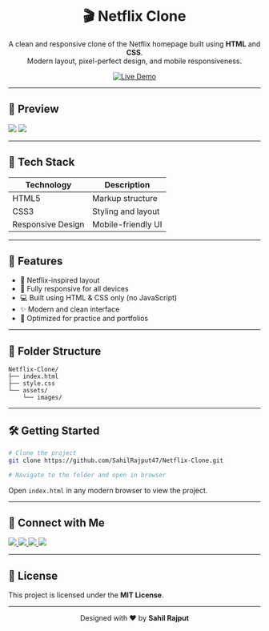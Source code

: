 <h1 align="center">🎬 Netflix Clone</h1>

<p align="center">
  A clean and responsive clone of the Netflix homepage built using <strong>HTML</strong> and <strong>CSS</strong>.<br/>
  Modern layout, pixel-perfect design, and mobile responsiveness.  
</p>

<p align="center">
  <a href="https://sahilrajput47.github.io/Netflix-Clone/" target="_blank">
    <img src="https://img.shields.io/badge/-Live%20Demo-red?style=for-the-badge&logo=netflix&logoColor=white" alt="Live Demo" />
  </a>
</p>

---

## 📸 Preview



<img src="https://github.com/SahilRajput47/Netflix-Clone/blob/f2921fe7a331c98a46580d93beeb2f85dff2eca2/s1.png">
<img src="https://github.com/SahilRajput47/Netflix-Clone/blob/f2921fe7a331c98a46580d93beeb2f85dff2eca2/s2.png">

---

## 🧱 Tech Stack

| Technology        | Description        |
| ----------------- | ------------------ |
| HTML5             | Markup structure   |
| CSS3              | Styling and layout |
| Responsive Design | Mobile-friendly UI |

---

## 🚀 Features

- 🎥 Netflix-inspired layout  
- 📱 Fully responsive for all devices  
- 💻 Built using HTML & CSS only (no JavaScript)  
- ✨ Modern and clean interface  
- 🎯 Optimized for practice and portfolios  

---

## 📁 Folder Structure

```
Netflix-Clone/
├── index.html
├── style.css
└── assets/
    └── images/
```

---

## 🛠️ Getting Started

```bash
# Clone the project
git clone https://github.com/SahilRajput47/Netflix-Clone.git

# Navigate to the folder and open in browser
```

Open `index.html` in any modern browser to view the project.

---

## 🔗 Connect with Me

<p align="left">
  <a href="mailto:sahilrajput4763@gmail.com" target="_blank">
    <img src="https://img.shields.io/badge/Gmail-D14836?style=for-the-badge&logo=gmail&logoColor=white" />
  </a>
  <a href="https://github.com/SahilRajput47" target="_blank">
    <img src="https://img.shields.io/badge/GitHub-181717?style=for-the-badge&logo=github&logoColor=white" />
  </a>
  <a href="https://www.linkedin.com/in/sahilrajput47" target="_blank">
    <img src="https://img.shields.io/badge/LinkedIn-0077B5?style=for-the-badge&logo=linkedin&logoColor=white" />
  </a>
  <a href="https://www.instagram.com/sahil_rajput.74/" target="_blank">
    <img src="https://img.shields.io/badge/Instagram-E4405F?style=for-the-badge&logo=instagram&logoColor=white" />
  </a>
</p>

---

## 📄 License

This project is licensed under the **MIT License**.

---

<p align="center">Designed with ❤️ by <strong>Sahil Rajput</strong></p>
